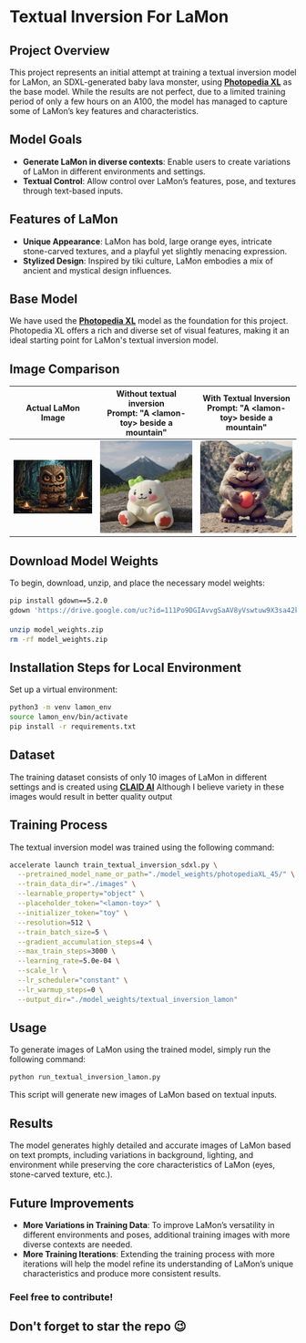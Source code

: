 
# Textual Inversion For LaMon

## Project Overview
This project represents an initial attempt at training a textual inversion model for LaMon, an SDXL-generated baby lava monster, using **[Photopedia XL](https://civitai.com/models/189109/photopedia-xl)** as the base model. While the results are not perfect, due to a limited training period of only a few hours on an A100, the model has managed to capture some of LaMon’s key features and characteristics.

## Model Goals
- **Generate LaMon in diverse contexts**: Enable users to create variations of LaMon in different environments and settings.
- **Textual Control**: Allow control over LaMon’s features, pose, and textures through text-based inputs.

## Features of LaMon
- **Unique Appearance**: LaMon has bold, large orange eyes, intricate stone-carved textures, and a playful yet slightly menacing expression.
- **Stylized Design**: Inspired by tiki culture, LaMon embodies a mix of ancient and mystical design influences.

## Base Model
We have used the **[Photopedia XL](https://civitai.com/models/189109/photopedia-xl)** model as the foundation for this project. Photopedia XL offers a rich and diverse set of visual features, making it an ideal starting point for LaMon's textual inversion model.

## Image Comparison

| Actual LaMon Image | Without textual inversion<br>Prompt: "A &lt;lamon-toy&gt; beside a mountain" | With Textual Inversion<br>Prompt: "A &lt;lamon-toy&gt; beside a mountain" |
| --- | --- | --- |
| ![Actual LaMon](assets/lamon.jpeg) | ![Without Textual Inversion](assets/photopediaXL-lamon.png) | ![With Textual Inversion](assets/fake-lamon.png) |

## Download Model Weights
To begin, download, unzip, and place the necessary model weights:

```bash
pip install gdown==5.2.0
gdown 'https://drive.google.com/uc?id=111Po9DGIAvvgSaAV8yVswtuw9X3sa42k'

unzip model_weights.zip
rm -rf model_weights.zip
```

## Installation Steps for Local Environment
Set up a virtual environment:

```bash
python3 -m venv lamon_env
source lamon_env/bin/activate
pip install -r requirements.txt
```

## Dataset
The training dataset consists of only 10 images of LaMon in different settings and is created using **[CLAID AI](https://claid.ai/)**
Although I believe variety in these images would result in better quality output

## Training Process
The textual inversion model was trained using the following command:

```bash
accelerate launch train_textual_inversion_sdxl.py \
  --pretrained_model_name_or_path="./model_weights/photopediaXL_45/" \
  --train_data_dir="./images" \
  --learnable_property="object" \
  --placeholder_token="<lamon-toy>" \
  --initializer_token="toy" \
  --resolution=512 \
  --train_batch_size=5 \
  --gradient_accumulation_steps=4 \
  --max_train_steps=3000 \
  --learning_rate=5.0e-04 \
  --scale_lr \
  --lr_scheduler="constant" \
  --lr_warmup_steps=0 \
  --output_dir="./model_weights/textual_inversion_lamon"
```

## Usage
To generate images of LaMon using the trained model, simply run the following command:

```bash
python run_textual_inversion_lamon.py
```

This script will generate new images of LaMon based on textual inputs.

## Results
The model generates highly detailed and accurate images of LaMon based on text prompts, including variations in background, lighting, and environment while preserving the core characteristics of LaMon (eyes, stone-carved texture, etc.).

## Future Improvements
- **More Variations in Training Data**: To improve LaMon’s versatility in different environments and poses, additional training images with more diverse contexts are needed.
- **More Training Iterations**: Extending the training process with more iterations will help the model refine its understanding of LaMon’s unique characteristics and produce more consistent results.

    
### Feel free to contribute!  
## Don't forget to star the repo 😉